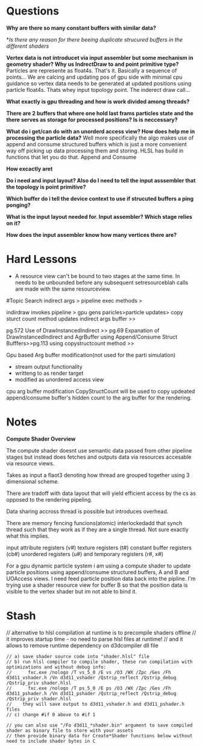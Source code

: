 # Questions

**Why are there so many constant buffers with similar data?**

**Is there any reason for there beeing duplicate strucured buffers in the different shaders*

**Vertex data is not introducet via input assembler but some mechanism in geometry shader? Why us IndrectDraw to and point primitive type?**
Particles are represente as float4s. That's it. Basically a sequence of points... We are calcing and updating pos of gpu side with minimal cpu guidance so vertex data needs to be generated at updated positions using particle float4s. Thats whey input topology point. The inderect draw call...

**What exactly is gpu threading and how is work divided among threads?**

**There are 2 buffers that where one hold last frams particles state and the there serves as storage for processed positions? Is is neccessary?**

**What do i get/can do with an unorderd access view? How does help me in processing the particle data?**
Well more specifically the algo makes use of append and consume structured buffers which is just a more convenient way off picking up data processing them and storing. HLSL has build in functions that let you do that. Append and Consume

**How excactly aret**


**Do i need and input layout? Also do I need to tell the input asssembler that the topology is point primitive?** 


**Which buffer do i tell the device context to use if strucuted buffers a ping ponging?**


**What is the input layout needed for. Input assembler? Which stage relies on it?**


**How does the input assembler know how many vertices there are?**

# Hard Lessons
* A resource view can't be bound to two stages at the same time. In needs to be unbounded before any subsequent setresourceblah calls are made with the same resourceview.

#Topic Search 
indirect args > pipeline exec methods > 

indirdraw invokes pipeline > gpu gens paricles>particle updates> copy sturct count method updates indirect args buffer >>

pg.572 Use of DrawInstancedIndirect >> pg.69 Expanation of DrawInstancedIndirect and AgrBuffer using Append/Consume Struct Bufffers>>pg.113 using copystructcount method >>

Gpu based Arg buffer modification(not used for the parti
simulation)
* stream output functionality
* writteng to as render target
* modified as unordered access view

cpu arg buffer modification
CopyStructCount will be used to copy updeated append/consume buffer's hidden count to the arg buffer for the rendering.

# Notes

**Compute Shader Overview**

The compute shader doesnt use semantic data passed from other pipeline stages but instead does fetches and outputs data via resources accesable via resource views.

Takes as input a flaot3 denoting how thread are grouped together using 3 dimensional scheme.

There are tradoff with data layout that will yield efficient access by the cs as opposed to the rendering pipeling.

Data sharing accross thread is possible but introduces overhead.

There are memory fencing funcions(atomic) interlockedadd that synch thread such that they work as if they are a single thread. Not sure exactly what this implies.

input attribute registers (v#)
texture registers (t#)
constant buffer registers (cb#)
unordered registers (u#)
and temporary registers (r#, x#)


For a gpu dynamic particle system i am using a compute shader to update particle positions using append/consume structured buffers, A and B and UOAccess views. I need feed particle position data back into the pipline. I'm trying use a shader resource view for buffer B so that the position data is visible to the vertex shader but im not able to bind it.



# Stash
// alternative to hlsl compilation at runtime is to precompile shaders offline
    // it improves startup time - no need to parse hlsl files at runtime!
    // and it allows to remove runtime dependency on d3dcompiler dll file
    
    // a) save shader source code into "shader.hlsl" file
    // b) run hlsl compiler to compile shader, these run compilation with optimizations and without debug info:
    //      fxc.exe /nologo /T vs_5_0 /E vs /O3 /WX /Zpc /Ges /Fh d3d11_vshader.h /Vn d3d11_vshader /Qstrip_reflect /Qstrip_debug /Qstrip_priv shader.hlsl
    //      fxc.exe /nologo /T ps_5_0 /E ps /O3 /WX /Zpc /Ges /Fh d3d11_pshader.h /Vn d3d11_pshader /Qstrip_reflect /Qstrip_debug /Qstrip_priv shader.hlsl
    //    they will save output to d3d11_vshader.h and d3d11_pshader.h files
    // c) change #if 0 above to #if 1
    
    // you can also use "/Fo d3d11_*shader.bin" argument to save compiled shader as binary file to store with your assets
    // then provide binary data for Create*Shader functions below without need to include shader bytes in C
    